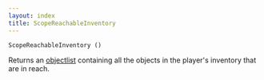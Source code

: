 ```yaml
---
layout: index
title: ScopeReachableInventory
---
```


    ScopeReachableInventory ()

Returns an [objectlist](../../../types/objectlist.html) containing all the objects in the player's inventory that are in reach.
